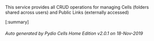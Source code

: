 






This service provides all CRUD operations for managing Cells (folders shared across users) and Public Links (externally accessed)

[:summary]

###### Auto generated by Pydio Cells Home Edition v2.0.1 on 18-Nov-2019
